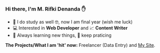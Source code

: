 ### Hi there, I'm M. Rifki Denanda ✋
- 📒 I do study as well 🤓, now I am final year (wish me luck) 
- 💻 Interested in **Web Developer** and 📈 **Content Writer** 
- 🌱 Always learning new things, 🔎 keep praticing 

**The Projects/What I am 'hit' now:** Freelancer (Data Entry) and [My Site](https://rifkydenanda.github.io/). 
